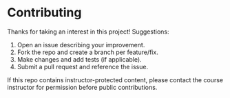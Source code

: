 # Contributing

Thanks for taking an interest in this project! Suggestions:

1. Open an issue describing your improvement.
2. Fork the repo and create a branch per feature/fix.
3. Make changes and add tests (if applicable).
4. Submit a pull request and reference the issue.

If this repo contains instructor-protected content, please contact the course instructor for permission before public contributions.
